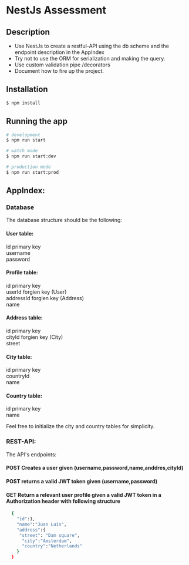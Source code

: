# NestJs Assessment

## Description
* Use NestJs to create a restful-API using the db scheme and the endpoint description in the AppIndex
* Try not to use the ORM for serialization and making the query.
* Use custom validation pipe /decorators 
* Document how to fire up the project. 

## Installation

```bash
$ npm install
```

## Running the app

```bash
# development
$ npm run start

# watch mode
$ npm run start:dev

# production mode
$ npm run start:prod
```

## AppIndex:

### Database  
The database structure should be the following:

#### User table:  
  Id		 primary key  
  username  
  password 	

#### Profile table:  
  id 		primary key  
  userId	 	forgien key (User)  
  addressId	forgien key (Address)  
  name  

#### Address table:  
  id 		primary key  
  cityId		forgien key (City)  
  street		

#### City table:  
  id 		primary key  
  countryId  
  name  

#### Country table:
  id 		primary key  
  name  

Feel free to initialize the city and country tables for simplicity.

### REST-API:  
  The API's endpoints:  
  #### POST Creates a user given (username,password,name,anddres,cityId)  
  #### POST returns a valid JWT token given (username,password)  
  #### GET Return a relevant user profile given a valid JWT token in a Authorization header with following structure  
  ```bash
    {
      "id":1,
      "name":"Juan Luis",
      "address":{
       "street": "Dam square",
        "city":"Amsterdam",
        "country":"Netherlands"
      }
    }
